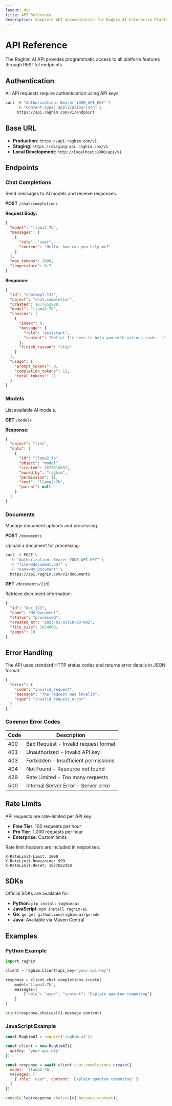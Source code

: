```yaml
---
layout: doc
title: API Reference
description: Complete API documentation for Raghim AI Enterprise Platform
---
```


# API Reference

The Raghim AI API provides programmatic access to all platform features through RESTful endpoints.

## Authentication

All API requests require authentication using API keys:

```bash
curl -H "Authorization: Bearer YOUR_API_KEY" \
     -H "Content-Type: application/json" \
     https://api.raghim.com/v1/endpoint
```

## Base URL

- **Production**: `https://api.raghim.com/v1`
- **Staging**: `https://staging-api.raghim.com/v1`
- **Local Development**: `http://localhost:8000/api/v1`

## Endpoints

### Chat Completions

Send messages to AI models and receive responses.

**POST** `/chat/completions`

**Request Body:**
```json
{
  "model": "llama2:7b",
  "messages": [
    {
      "role": "user",
      "content": "Hello, how can you help me?"
    }
  ],
  "max_tokens": 1000,
  "temperature": 0.7
}
```

**Response:**
```json
{
  "id": "chatcmpl-123",
  "object": "chat.completion",
  "created": 1677652288,
  "model": "llama2:7b",
  "choices": [
    {
      "index": 0,
      "message": {
        "role": "assistant",
        "content": "Hello! I'm here to help you with various tasks..."
      },
      "finish_reason": "stop"
    }
  ],
  "usage": {
    "prompt_tokens": 9,
    "completion_tokens": 12,
    "total_tokens": 21
  }
}
```

### Models

List available AI models.

**GET** `/models`

**Response:**
```json
{
  "object": "list",
  "data": [
    {
      "id": "llama2:7b",
      "object": "model",
      "created": 1677610602,
      "owned_by": "raghim",
      "permission": [],
      "root": "llama2:7b",
      "parent": null
    }
  ]
}
```

### Documents

Manage document uploads and processing.

**POST** `/documents`

Upload a document for processing:

```bash
curl -X POST \
  -H "Authorization: Bearer YOUR_API_KEY" \
  -F "file=@document.pdf" \
  -F "name=My Document" \
  https://api.raghim.com/v1/documents
```

**GET** `/documents/{id}`

Retrieve document information:

```json
{
  "id": "doc_123",
  "name": "My Document",
  "status": "processed",
  "created_at": "2023-03-01T10:00:00Z",
  "file_size": 1024000,
  "pages": 10
}
```

## Error Handling

The API uses standard HTTP status codes and returns error details in JSON format:

```json
{
  "error": {
    "code": "invalid_request",
    "message": "The request was invalid",
    "type": "invalid_request_error"
  }
}
```

### Common Error Codes

| Code | Description |
|------|-------------|
| 400 | Bad Request - Invalid request format |
| 401 | Unauthorized - Invalid API key |
| 403 | Forbidden - Insufficient permissions |
| 404 | Not Found - Resource not found |
| 429 | Rate Limited - Too many requests |
| 500 | Internal Server Error - Server error |

## Rate Limits

API requests are rate-limited per API key:

- **Free Tier**: 100 requests per hour
- **Pro Tier**: 1,000 requests per hour
- **Enterprise**: Custom limits

Rate limit headers are included in responses:

```
X-RateLimit-Limit: 1000
X-RateLimit-Remaining: 999
X-RateLimit-Reset: 1677652288
```

## SDKs

Official SDKs are available for:

- **Python**: `pip install raghim-ai`
- **JavaScript**: `npm install raghim-ai`
- **Go**: `go get github.com/raghim-ai/go-sdk`
- **Java**: Available via Maven Central

## Examples

### Python Example

```python
import raghim

client = raghim.Client(api_key="your-api-key")

response = client.chat.completions.create(
    model="llama2:7b",
    messages=[
        {"role": "user", "content": "Explain quantum computing"}
    ]
)

print(response.choices[0].message.content)
```

### JavaScript Example

```javascript
const RaghimAI = require('raghim-ai');

const client = new RaghimAI({
  apiKey: 'your-api-key'
});

const response = await client.chat.completions.create({
  model: 'llama2:7b',
  messages: [
    { role: 'user', content: 'Explain quantum computing' }
  ]
});

console.log(response.choices[0].message.content);
```
